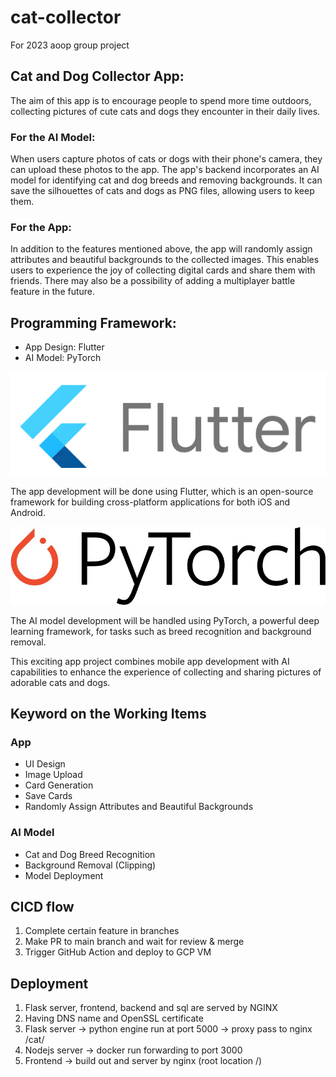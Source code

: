 # cat-collector
For 2023 aoop group project

## Cat and Dog Collector App:
The aim of this app is to encourage people to spend more time outdoors, collecting pictures of cute cats and dogs they encounter in their daily lives.

### For the AI Model:
When users capture photos of cats or dogs with their phone's camera, they can upload these photos to the app. The app's backend incorporates an AI model for identifying cat and dog breeds and removing backgrounds. It can save the silhouettes of cats and dogs as PNG files, allowing users to keep them.

### For the App:
In addition to the features mentioned above, the app will randomly assign attributes and beautiful backgrounds to the collected images. This enables users to experience the joy of collecting digital cards and share them with friends. There may also be a possibility of adding a multiplayer battle feature in the future.

## Programming Framework:
- App Design: Flutter
- AI Model: PyTorch


![flutter](./imgs/flutter.png)

The app development will be done using Flutter, which is an open-source framework for building cross-platform applications for both iOS and Android.


![flutter](./imgs/pytorch.jpg)

The AI model development will be handled using PyTorch, a powerful deep learning framework, for tasks such as breed recognition and background removal.

This exciting app project combines mobile app development with AI capabilities to enhance the experience of collecting and sharing pictures of adorable cats and dogs.

## Keyword on the Working Items

### App
- UI Design
- Image Upload
- Card Generation
- Save Cards
- Randomly Assign Attributes and Beautiful Backgrounds

### AI Model
- Cat and Dog Breed Recognition
- Background Removal (Clipping)
- Model Deployment

## CICD flow
1. Complete certain feature in branches
2. Make PR to main branch and wait for review & merge
3. Trigger GitHub Action and deploy to GCP VM

## Deployment
1. Flask server, frontend, backend and sql are served by NGINX
2. Having DNS name and OpenSSL certificate
3. Flask server -> python engine run at port 5000 -> proxy pass to nginx /cat/
4. Nodejs server -> docker run forwarding to port 3000
5. Frontend -> build out and server by nginx (root location /)
